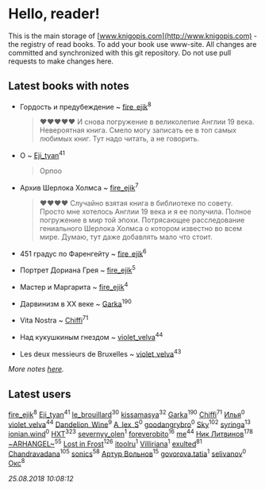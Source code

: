 # Hello, reader!
This is the main storage of [www.knigopis.com](http://www.knigopis.com) - the registry of read books.
To add your book use www-site. All changes are committed and synchronized with this git repository.
Do not use pull requests to make changes here.


## Latest books with notes
* Гордость и предубеждение ~ [fire_ejik](users/329/32903202-vkontakte)<sup>8</sup>
    > ❤❤❤❤❤
    > И снова погружение в великолепие Англии 19 века. Невероятная книга. Смело могу записать ее в топ самых любимых книг. Тут надо читать, а не говорить.

* О ~ [Eji_tyan](users/235/2352103981-twitter)<sup>41</sup>
    > Орпоо

* Архив Шерлока Холмса ~ [fire_ejik](users/329/32903202-vkontakte)<sup>7</sup>
    > ❤❤❤❤
    > Случайно взятая книга в библиотеке по совету. Просто мне хотелось Англии 19 века и я ее получила. Полное погружение в мир той эпохи. Потрясающее расследование гениального Шерлока Холмса о котором известно во всем мире. Думаю, тут даже добавлять мало что стоит.

* 451 градус по Фаренгейту ~ [fire_ejik](users/329/32903202-vkontakte)<sup>6</sup>

* Портрет Дориана Грея ~ [fire_ejik](users/329/32903202-vkontakte)<sup>5</sup>

* Мастер и Маргарита ~ [fire_ejik](users/329/32903202-vkontakte)<sup>4</sup>

* Дарвинизм в XX веке ~ [Garka](users/115/115753719718250012620-google)<sup>190</sup>

* Vita Nostra ~ [Chiffi](users/105/105831994080785626680-google)<sup>71</sup>

* Над кукушкиным гнездом ~ [violet_velva](users/116/116961712580551399099-google)<sup>44</sup>

* Les deux messieurs de Bruxelles ~ [violet_velva](users/116/116961712580551399099-google)<sup>43</sup>


_More notes [here](latest_books_with_notes.md)._


## Latest users
[fire_ejik](users/329/32903202-vkontakte)<sup>8</sup> 
[Eji_tyan](users/235/2352103981-twitter)<sup>41</sup> 
[le_brouillard](users/133/13330781-vkontakte)<sup>30</sup> 
[kissamasya](users/684/68439978-vkontakte)<sup>32</sup> 
[Garka](users/115/115753719718250012620-google)<sup>190</sup> 
[Chiffi](users/105/105831994080785626680-google)<sup>71</sup> 
[Илья](users/116/116129929397924954448-google)<sup>0</sup> 
[violet_velva](users/116/116961712580551399099-google)<sup>44</sup> 
[Dandelion_Wine](users/586/58602788-vkontakte)<sup>9</sup> 
[A_lex_S](users/104/104452088751111617579-google)<sup>0</sup> 
[goodangrybro](users/113/113297173414505455315-google)<sup>0</sup> 
[Sky](users/118/118049897850017649660-google)<sup>102</sup> 
[syringa](users/570/57062183-vkontakte)<sup>13</sup> 
[ionian.wind](users/144/144458-vkontakte)<sup>0</sup> 
[HXT](users/100/100002563462782-facebook)<sup>323</sup> 
[severnyy_olen](users/113/113571576628170899835-google)<sup>1</sup> 
[foreverobito](users/481/481937529-vkontakte)<sup>16</sup> 
[me](users/381/381417697-yandex)<sup>44</sup> 
[Ник Литвинов](users/241/241974816-vkontakte)<sup>178</sup> 
[~ARHANGEL~](users/642/64251996-vkontakte)<sup>55</sup> 
[Lost in Frost](users/103/103293621948650602575-google)<sup>126</sup> 
[itoolru](users/100/100001578234748-facebook)<sup>1</sup> 
[Villiriana](users/220/2204910936245631-facebook)<sup>1</sup> 
[exulted](users/100/100599204551896265722-google)<sup>81</sup> 
[Chandravadana](users/105/105866022348292919948-google)<sup>105</sup> 
[sonics](users/588/5880221-vkontakte)<sup>58</sup> 
[Артур Вольнов](users/225/225880893-vkontakte)<sup>15</sup> 
[govorova.tatia](users/500/500014724-vkontakte)<sup>1</sup> 
[selivanov](users/104/104491677658529528381-google)<sup>0</sup> 
[Окс](users/102/102536471289425216982-google)<sup>8</sup> 


_25.08.2018 10:08:12_
